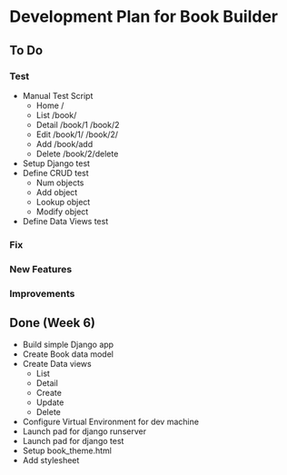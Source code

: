 # Development Plan for Book Builder

## To Do

### Test
* Manual Test Script
    * Home   /
    * List   /book/
    * Detail /book/1  /book/2
    * Edit   /book/1/  /book/2/
    * Add    /book/add
    * Delete /book/2/delete
* Setup Django test
* Define CRUD test
    * Num objects
    * Add object
    * Lookup object
    * Modify object
* Define Data Views test


### Fix

### New Features

### Improvements



## Done  (Week 6)

* Build simple Django app
* Create Book data model
* Create Data views
    * List
    * Detail
    * Create
    * Update
    * Delete
* Configure Virtual Environment for dev machine
* Launch pad for django runserver
* Launch pad for django test
* Setup book_theme.html
* Add stylesheet

